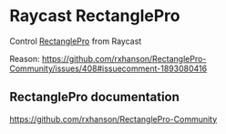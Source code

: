 # Raycast RectanglePro

Control [RectanglePro](https://rectangleapp.com/pro) from Raycast

Reason: https://github.com/rxhanson/RectanglePro-Community/issues/408#issuecomment-1893080416

## RectanglePro documentation

https://github.com/rxhanson/RectanglePro-Community
